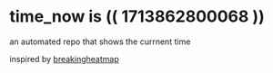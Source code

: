 # time_now is (( 1713862800068 ))

an automated repo that shows the currnent time

inspired by [breakingheatmap](https://github.com/breakingheatmap/breakingheatmap)